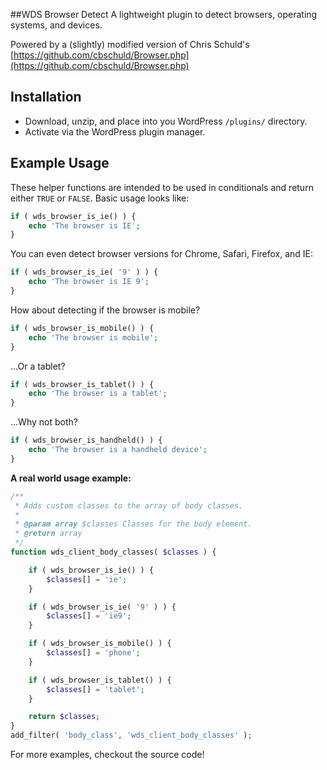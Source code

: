 ##WDS Browser Detect
A lightweight plugin to detect browsers, operating systems, and devices.

Powered by a (slightly) modified version of Chris Schuld's [https://github.com/cbschuld/Browser.php](https://github.com/cbschuld/Browser.php)

## Installation
* Download, unzip, and place into you WordPress `/plugins/` directory.
* Activate via the WordPress plugin manager.

## Example Usage

These helper functions are intended to be used in conditionals and return either `TRUE` or `FALSE`. Basic usage looks like:

```php
if ( wds_browser_is_ie() ) {
	echo 'The browser is IE';
}
```
You can even detect browser versions for Chrome, Safari, Firefox, and IE:

```php
if ( wds_browser_is_ie( '9' ) ) {
	echo 'The browser is IE 9';
}
```
How about detecting if the browser is mobile?

```php
if ( wds_browser_is_mobile() ) {
	echo 'The browser is mobile';
}
```
...Or a tablet?

```php
if ( wds_browser_is_tablet() ) {
	echo 'The browser is a tablet';
}
```
...Why not both?

```php
if ( wds_browser_is_handheld() ) {
	echo 'The browser is a handheld device';
}
```

**A real world usage example:**

```php
/**
 * Adds custom classes to the array of body classes.
 *
 * @param array $classes Classes for the body element.
 * @return array
 */
function wds_client_body_classes( $classes ) {

	if ( wds_browser_is_ie() ) {
		$classes[] = 'ie';
	}

	if ( wds_browser_is_ie( '9' ) ) {
		$classes[] = 'ie9';
	}	

	if ( wds_browser_is_mobile() ) {
		$classes[] = 'phone';
	}

	if ( wds_browser_is_tablet() ) {
		$classes[] = 'tablet';
	}	

	return $classes;
}
add_filter( 'body_class', 'wds_client_body_classes' );
```
For more examples, checkout the source code!
